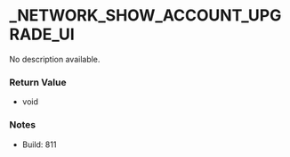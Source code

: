 # _NETWORK_SHOW_ACCOUNT_UPGRADE_UI

No description available.

### Return Value
* void

### Notes
* Build: 811

